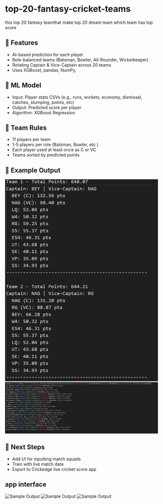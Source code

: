 # top-20-fantasy-cricket-teams
this top 20 fantasy teamthat make top 20 dream team which team has top score 

## 🔧 Features
- AI-based prediction for each player
- Role-balanced teams (Batsman, Bowler, All-Rounder, Wicketkeeper)
- Rotating Captain & Vice-Captain across 20 teams
- Uses XGBoost, pandas, NumPy, 

## 🧠 ML Model
- Input: Player stats CSVs (e.g., runs, wickets, economy, dismissal, catches, stumping, points, etc)
- Output: Predicted score per player
- Algorithm: XGBoost Regression

## 🎯 Team Rules
- 11 players per team
- 1-5 players per role (Batsman, Bowler, etc.)
- Each player used at least once as C or VC
- Teams sorted by predicted points

## 📸 Example Output

![Sample Output](assets/top-2_team.png)
![Sample Output](assets/csv_file.png)

## 📌 Next Steps
- Add UI for inputting match squads
- Train with live match data
- Export to Crickedge live cricket score app

## app interface
![Sample Output](assets/top_team.png)
![Sample Output](assets/all_player.png)
![Sample Output](assets/all_player2.png)
